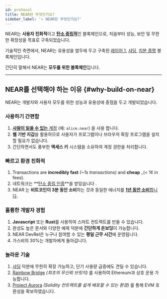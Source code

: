 ```yaml
---
id: protocol
title: NEAR란 무엇인가요?
sidebar_label: '⭐ NEAR란 무엇인가요?'
---
```


NEAR는 **사용자 친화적**이고 [**탄소 중립적**](https://near.org/blog/near-climate-neutral-product/)인 블록체인으로, 처음부터 성능, 보안 및 무한한 확장성을 목표로 구축되었습니다.

기술적인 측면에서, NEAR는 유용성을 염두에 두고 구축된 [레이어 1](https://blockchain-comparison.com/blockchain-protocols/), [샤딩](https://near.org/blog/near-launches-nightshade-sharding-paving-the-way-for-mass-adoption), [지분 증명](https://en.wikipedia.org/wiki/Proof_of_stake) 블록체인입니다.

간단히 말해서 NEAR는 **모두를 위한 블록체인**입니다.

<hr class="subsection" />

## NEAR를 선택해야 하는 이유 {#why-build-on-near}
NEAR는 개발자와 사용자 모두를 위한 성능과 유용성에 중점을 두고 개발되었습니다.

### 사용하기 간편함
1. [**사람이 읽을 수 있는** 계정](./accounts/introduction.md#human-readable-accountsaccount-idmd) (예: `alice.near`) 을 사용 합니다.
2. **웹 기반 지갑**을 활용하므로 사용자가 프로그램이나 브라우저 확장 프로그램을 설치할 필요가 없습니다.
3. 간단하면서도 풍부한 **액세스 키** 시스템을 소유하여 계정 권한을 처리합니다.

### 빠르고 환경 친화적
1. Transactions are **incredibly fast** _(~1s transactions)_ and **cheap** _(< 1¢ in fees).
2. 네트워크는 **[탄소 중립 인증](https://near.org/blog/the-near-blockchain-is-climate-neutral/)**을 받았습니다 .
3. NEAR 는 **비트코인이 3분 동안 소비**하는 것과 동일한 에너지를 [**1년 동안 소비**합니다](https://medium.com/nearprotocol/how-near-went-carbon-neutral-e656db96da47#:~:text=The%20firm%20found%20that%20NEAR,PoS%20technology%20instead%20of%20PoW).

### 훌륭한 개발자 경험
1. **Javascript** 또는 **Rust**를 사용하여 스마트 컨트랙트를 만들 수 있습니다.
2. 완성도 높은 문서와 다양한 예제 덕분에 **간단하게 온보딩**이 가능합니다.
3. NEAR DevRel은 누구나 참여할 수 있는 **평일 근무 시간**에 운영됩니다.
4. 가스비의 30%는 개발자에게 돌아갑니다.

### 놀라운 기술
1. [샤딩](https://near.org/blog/near-launches-nightshade-sharding-paving-the-way-for-mass-adoption) 덕분에 무한히 확장 가능하고, 단기 사용량 급증에도 견딜 수 있습니다.
2. [Rainbow Bridge](https://rainbowbridge.app/transfer) _(최초의 무신뢰 브릿지)_ 를 사용하여 Ethereum과 상호 운용 가능합니다.
3. [Project Aurora](http://www.aurora.dev) _(Solidity 컨트랙트를 쉽게 배포할 수 있는 환경)_ 를 통해 EVM 호환성을 확보하였습니다.
